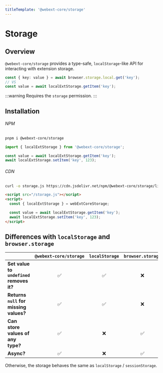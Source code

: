 ```yaml
---
titleTemplate: '@webext-core/storage'
---
```


# Storage

<ChipGroup>
  <Chip text="MV2" type="manifest" />
  <Chip text="MV3" type="manifest" />
  <Chip text="Chrome" type="browser" />
  <Chip text="Firefox" type="browser" />
  <Chip text="Safari" type="browser" />
</ChipGroup>

## Overview

`@webext-core/storage` provides a type-safe, `localStorage`-like API for interacting with extension storage.

```ts
const { key: value } = await browser.storage.local.get('key');
// VS
const value = await localExtStorage.getItem('key');
```

:::warning
Requires the `storage` permission.
:::

## Installation

###### NPM

```sh
pnpm i @webext-core/storage
```

```ts
import { localExtStorage } from '@webext-core/storage';

const value = await localExtStorage.getItem('key');
await localExtStorage.setItem('key', 123);
```

###### CDN

```sh
curl -o storage.js https://cdn.jsdelivr.net/npm/@webext-core/storage/lib/index.global.js
```

```html
<script src="/storage.js"></script>
<script>
  const { localExtStorage } = webExtCoreStorage;

  const value = await localExtStorage.getItem('key');
  await localExtStorage.setItem('key', 123);
</script>
```

## Differences with `localStorage` and `browser.storage`

|                                          | <code style="white-space: nowrap">@webext-core/storage</code> | `localStorage` | `browser.storage` |
| ---------------------------------------- | :-----------------------------------------------------------: | :------------: | :---------------: |
| **Set value to `undefined` removes it?** |                              ✅                               |       ✅       |        ❌         |
| **Returns `null` for missing values?**   |                              ✅                               |       ✅       |        ❌         |
| **Can store values of any type?**        |                              ✅                               |       ❌       |        ✅         |
| **Async?**                               |                              ✅                               |       ❌       |        ✅         |

Otherwise, the storage behaves the same as `localStorage` / `sessionStorage`.
